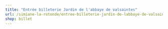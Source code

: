 ```yaml
---
title: "Entrée billeterie Jardin de l'abbaye de valsaintes"
url: /simiane-la-rotonde/entree-billeterie-jardin-de-labbaye-de-valsaintes/
shop: billet
---
```

